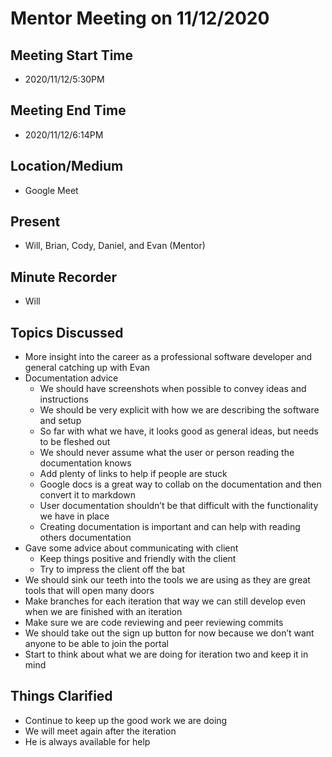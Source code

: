 # Mentor Meeting on 11/12/2020

## Meeting Start Time
- 2020/11/12/5:30PM

## Meeting End Time
- 2020/11/12/6:14PM

## Location/Medium
- Google Meet

## Present
- Will, Brian, Cody, Daniel, and Evan (Mentor)

## Minute Recorder
- Will

## Topics Discussed
- More insight into the career as a professional software developer and general catching up with Evan
- Documentation advice
  - We should have screenshots when possible to convey ideas and instructions
  - We should be very explicit with how we are describing the software and setup
  - So far with what we have, it looks good as general ideas, but needs to be fleshed out
  - We should never assume what the user or person reading the documentation knows
  - Add plenty of links to help if people are stuck
  - Google docs is a great way to collab on the documentation and then convert it to markdown
  - User documentation shouldn’t be that difficult with the functionality we have in place
  - Creating documentation is important and can help with reading others documentation
- Gave some advice about communicating with client
  - Keep things positive and friendly with the client
  - Try to impress the client off the bat
- We should sink our teeth into the tools we are using as they are great tools that will open many doors
- Make branches for each iteration that way we can still develop even when we are finished with an iteration
- Make sure we are code reviewing and peer reviewing commits
- We should take out the sign up button for now because we don’t want anyone to be able to join the portal
- Start to think about what we are doing for iteration two and keep it in mind


## Things Clarified
- Continue to keep up the good work we are doing
- We will meet again after the iteration
- He is always available for help
